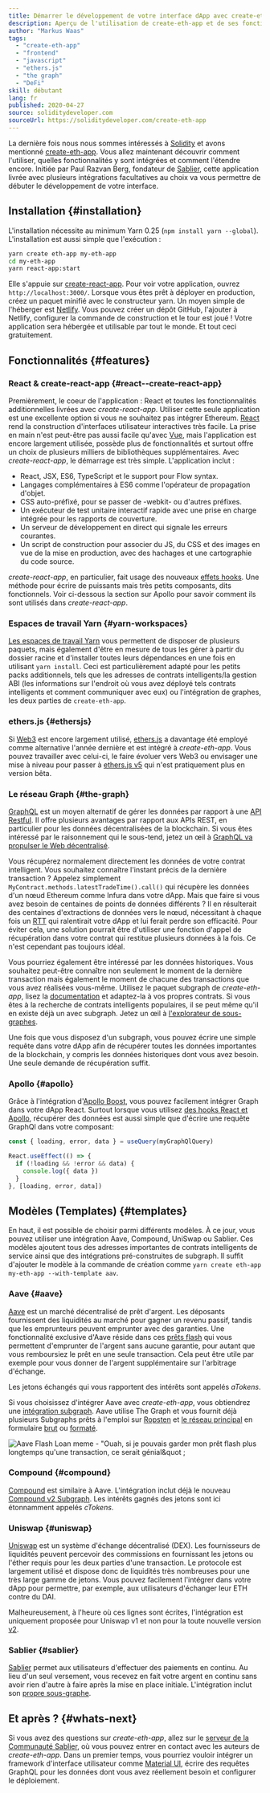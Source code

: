 ```yaml
---
title: Démarrer le développement de votre interface dApp avec create-eth-app
description: Aperçu de l'utilisation de create-eth-app et de ses fonctionnalités
author: "Markus Waas"
tags:
  - "create-eth-app"
  - "frontend"
  - "javascript"
  - "ethers.js"
  - "the graph"
  - "DeFi"
skill: débutant
lang: fr
published: 2020-04-27
source: soliditydeveloper.com
sourceUrl: https://soliditydeveloper.com/create-eth-app
---
```


La dernière fois nous nous sommes intéressés à [Solidity](https://soliditydeveloper.com/solidity-overview-2020) et avons mentionné [create-eth-app](https://github.com/PaulRBerg/create-eth-app). Vous allez maintenant découvrir comment l'utiliser, quelles fonctionnalités y sont intégrées et comment l'étendre encore. Initiée par Paul Razvan Berg, fondateur de [Sablier](http://sablier.com/), cette application livrée avec plusieurs intégrations facultatives au choix va vous permettre de débuter le développement de votre interface.

## Installation {#installation}

L'installation nécessite au minimum Yarn 0.25 (`npm install yarn --global`). L'installation est aussi simple que l'exécution :

```bash
yarn create eth-app my-eth-app
cd my-eth-app
yarn react-app:start
```

Elle s'appuie sur [create-react-app](https://github.com/facebook/create-react-app). Pour voir votre application, ouvrez `http://localhost:3000/`. Lorsque vous êtes prêt à déployer en production, créez un paquet minifié avec le constructeur yarn. Un moyen simple de l'héberger est [Netlify](https://www.netlify.com/). Vous pouvez créer un dépôt GitHub, l'ajouter à Netlify, configurer la commande de construction et le tour est joué ! Votre application sera hébergée et utilisable par tout le monde. Et tout ceci gratuitement.

## Fonctionnalités {#features}

### React & create-react-app {#react--create-react-app}

Premièrement, le coeur de l'application : React et toutes les fonctionnalités additionnelles livrées avec _create-react-app_. Utiliser cette seule application est une excellente option si vous ne souhaitez pas intégrer Ethereum. [React](https://reactjs.org/) rend la construction d'interfaces utilisateur interactives très facile. La prise en main n'est peut-être pas aussi facile qu'avec [Vue](https://vuejs.org/), mais l'application est encore largement utilisée, possède plus de fonctionnalités et surtout offre un choix de plusieurs milliers de bibliothèques supplémentaires. Avec _create-react-app_, le démarrage est très simple. L'application inclut :

- React, JSX, ES6, TypeScript et le support pour Flow syntax.
- Langages complémentaires à ES6 comme l'opérateur de propagation d'objet.
- CSS auto-préfixé, pour se passer de -webkit- ou d'autres préfixes.
- Un exécuteur de test unitaire interactif rapide avec une prise en charge intégrée pour les rapports de couverture.
- Un serveur de développement en direct qui signale les erreurs courantes.
- Un script de construction pour associer du JS, du CSS et des images en vue de la mise en production, avec des hachages et une cartographie du code source.

_create-react-app_, en particulier, fait usage des nouveaux [effets hooks](https://reactjs.org/docs/hooks-effect.html). Une méthode pour écrire de puissants mais très petits composants, dits fonctionnels. Voir ci-dessous la section sur Apollo pour savoir comment ils sont utilisés dans _create-react-app_.

### Espaces de travail Yarn {#yarn-workspaces}

[Les espaces de travail Yarn](https://classic.yarnpkg.com/en/docs/workspaces/) vous permettent de disposer de plusieurs paquets, mais également d'être en mesure de tous les gérer à partir du dossier racine et d'installer toutes leurs dépendances en une fois en utilisant `yarn install`. Ceci est particulièrement adapté pour les petits packs additionnels, tels que les adresses de contrats intelligents/la gestion ABI (les informations sur l'endroit où vous avez déployé tels contrats intelligents et comment communiquer avec eux) ou l'intégration de graphes, les deux parties de `create-eth-app`.

### ethers.js {#ethersjs}

Si [Web3](https://docs.web3js.org/) est encore largement utilisé, [ethers.js](https://docs.ethers.io/) a davantage été employé comme alternative l'année dernière et est intégré à _create-eth-app_. Vous pouvez travailler avec celui-ci, le faire évoluer vers Web3 ou envisager une mise à niveau pour passer à [ethers.js v5](https://docs-beta.ethers.io/) qui n'est pratiquement plus en version bêta.

### Le réseau Graph  {#the-graph}

[GraphQL](https://graphql.org/) est un moyen alternatif de gérer les données par rapport à une [API Restful](https://restfulapi.net/). Il offre plusieurs avantages par rapport aux APIs REST, en particulier pour les données décentralisées de la blockchain. Si vous êtes intéressé par le raisonnement qui le sous-tend, jetez un œil à [GraphQL va propulser le Web décentralisé](https://medium.com/graphprotocol/graphql-will-power-the-decentralized-web-d7443a69c69a).

Vous récupérez normalement directement les données de votre contrat intelligent. Vous souhaitez connaître l'instant précis de la dernière transaction ? Appelez simplement `MyContract.methods.latestTradeTime().call()` qui récupère les données d'un nœud Ethereum comme Infura dans votre dApp. Mais que faire si vous avez besoin de centaines de points de données différents ? Il en résulterait des centaines d'extractions de données vers le nœud, nécessitant à chaque fois un [RTT](https://wikipedia.org/wiki/Round-trip_delay_time) qui ralentirait votre dApp et lui ferait perdre son efficacité. Pour éviter cela, une solution pourrait être d'utiliser une fonction d'appel de récupération dans votre contrat qui restitue plusieurs données à la fois. Ce n'est cependant pas toujours idéal.

Vous pourriez également être intéressé par les données historiques. Vous souhaitez peut-être connaître non seulement le moment de la dernière transaction mais également le moment de chacune des transactions que vous avez réalisées vous-même. Utilisez le paquet subgraph de _create-eth-app_, lisez la [documentation](https://thegraph.com/docs/define-a-subgraph) et adaptez-la à vos propres contrats. Si vous êtes à la recherche de contrats intelligents populaires, il se peut même qu'il en existe déjà un avec subgraph. Jetez un œil à [l'explorateur de sous-graphes](https://thegraph.com/explorer/).

Une fois que vous disposez d'un subgraph, vous pouvez écrire une simple requête dans votre dApp afin de récupérer toutes les données importantes de la blockchain, y compris les données historiques dont vous avez besoin. Une seule demande de récupération suffit.

### Apollo {#apollo}

Grâce à l'intégration d'[Apollo Boost](https://www.apollographql.com/docs/react/get-started/), vous pouvez facilement intégrer Graph dans votre dApp React. Surtout lorsque vous utilisez [des hooks React et Apollo](https://www.apollographql.com/blog/apollo-client-now-with-react-hooks-676d116eeae2), récupérer des données est aussi simple que d'écrire une requête GraphQl dans votre composant:

```js
const { loading, error, data } = useQuery(myGraphQlQuery)

React.useEffect(() => {
  if (!loading && !error && data) {
    console.log({ data })
  }
}, [loading, error, data])
```

## Modèles (Templates) {#templates}

En haut, il est possible de choisir parmi différents modèles. À ce jour, vous pouvez utiliser une intégration Aave, Compound, UniSwap ou Sablier. Ces modèles ajoutent tous des adresses importantes de contrats intelligents de service ainsi que des intégrations pré-construites de subgraph. Il suffit d'ajouter le modèle à la commande de création comme `yarn create eth-app my-eth-app --with-template aav`.

### Aave {#aave}

[Aave](https://aave.com/) est un marché décentralisé de prêt d'argent. Les déposants fournissent des liquidités au marché pour gagner un revenu passif, tandis que les emprunteurs peuvent emprunter avec des garanties. Une fonctionnalité exclusive d'Aave réside dans ces [prêts flash](https://docs.aave.com/developers/guides/flash-loans) qui vous permettent d'emprunter de l'argent sans aucune garantie, pour autant que vous remboursiez le prêt en une seule transaction. Cela peut être utile par exemple pour vous donner de l'argent supplémentaire sur l'arbitrage d'échange.

Les jetons échangés qui vous rapportent des intérêts sont appelés _aTokens_.

Si vous choisissez d'intégrer Aave avec _create-eth-app_, vous obtiendrez une [intégration subgraph](https://docs.aave.com/developers/getting-started/using-graphql). Aave utilise The Graph et vous fournit déjà plusieurs Subgraphs prêts à l'emploi sur [Ropsten](https://thegraph.com/explorer/subgraph/aave/protocol-ropsten) et [le réseau principal](https://thegraph.com/explorer/subgraph/aave/protocol) en formulaire [brut](https://thegraph.com/explorer/subgraph/aave/protocol-raw) ou [formaté](https://thegraph.com/explorer/subgraph/aave/protocol).

![Aave Flash Loan meme - "Ouah, si je pouvais garder mon prêt flash plus longtemps qu'une transaction, ce serait génial&quot ;](./flashloan-meme.png)

### Compound {#compound}

[Compound](https://compound.finance/) est similaire à Aave. L'intégration inclut déjà le nouveau [Compound v2 Subgraph](https://medium.com/graphprotocol/https-medium-com-graphprotocol-compound-v2-subgraph-highlight-a5f38f094195). Les intérêts gagnés des jetons sont ici étonnamment appelés _cTokens_.

### Uniswap {#uniswap}

[Uniswap](https://uniswap.exchange/) est un système d'échange décentralisé (DEX). Les fournisseurs de liquidités peuvent percevoir des commissions en fournissant les jetons ou l'éther requis pour les deux parties d'une transaction. Le protocole est largement utilisé et dispose donc de liquidités très nombreuses pour une très large gamme de jetons. Vous pouvez facilement l'intégrer dans votre dApp pour permettre, par exemple, aux utilisateurs d'échanger leur ETH contre du DAI.

Malheureusement, à l'heure où ces lignes sont écrites, l'intégration est uniquement proposée pour Uniswap v1 et non pour la toute nouvelle version [v2](https://uniswap.org/blog/uniswap-v2/).

### Sablier {#sablier}

[Sablier](https://sablier.com/) permet aux utilisateurs d'effectuer des paiements en continu. Au lieu d'un seul versement, vous recevez en fait votre argent en continu sans avoir rien d'autre à faire après la mise en place initiale. L'intégration inclut son [propre sous-graphe](https://thegraph.com/explorer/subgraph/sablierhq/sablier).

## Et après ? {#whats-next}

Si vous avez des questions sur _create-eth-app_, allez sur le [serveur de la Communauté Sablier](https://discord.gg/bsS8T47), où vous pouvez entrer en contact avec les auteurs de _create-eth-app_. Dans un premier temps, vous pourriez vouloir intégrer un framework d'interface utilisateur comme [Material UI](https://material-ui.com/), écrire des requêtes GraphQL pour les données dont vous avez réellement besoin et configurer le déploiement.
